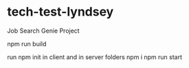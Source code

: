 # tech-test-lyndsey
Job Search Genie Project

npm run build

run npm init in client and in server folders
npm i
npm run start 


